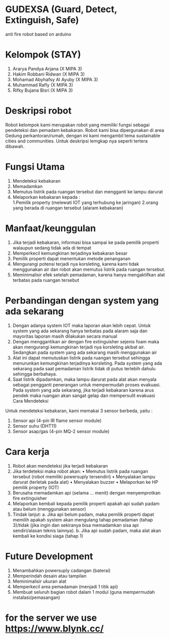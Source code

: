 # GUDEXSA (Guard, Detect, Extinguish, Safe)
anti fire robot based on arduino

# Kelompok (STAY)
1.	Ararya Pandya Arjana (X MIPA 3)
2.	Hakim Robbani Ridwan (X MIPA 3)
3.	Mohamad Abyhafsy Al Ayuby (X MIPA 3)
4.	Muhammad Rafly (X MIPA 3)
5.	Rifky Bujana Bisri (X MIPA 3)

# Deskripsi robot
Robot kelompok kami merupakan robot yang memiliki fungsi sebagai pendeteksi dan pemadam kebakaran. Robot kami bisa dipergunakan di area Gedung perkantoran/rumah, dengan ini kami mengambil tema sustainable cities and communities. Untuk deskripsi lemgkap nya seperti tertera dibawah.

# Fungsi Utama
1.	Mendeteksi kebakaran
2.	Memadamkan
3.	Memutus listrik pada ruangan tersebut dan mengganti ke lampu darurat
4.	Melaporkan kebakaran kepada :	 
      1.Pemilik property (melewati IOT yang terhubung ke jaringan)
		  2.orang yang berada di ruangan tersebut (alaram kebakaran)
# Manfaat/keunggulan
1.	Jika terjadi kebakaran, informasi bisa sampai ke pada pemilik properti walaupun sedang tidak ada di tempat
2.	Memperkecil kemungkinan terjadinya kebakaran besar
3.	Pemilik properti dapat menentukan metode penanganan
4.	Mengurangi potensi terjadi nya korsleting, karena kami tidak menggunakan air dan robot akan memutus listrik pada ruangan tersebut.
5.	Meminimalisir efek setelah pemadaman, karena hanya mengaktifkan alat terbatas pada ruangan tersebut

# Perbandingan dengan system yang ada sekarang
1.	Dengan adanya system IOT maka laporan akan lebih cepat. Untuk system yang ada sekarang hanya terbatas pada alaram saja dan mayoritas laporan masih dilakukan secara manual
2.	Dengan menggantikan air dengan fire extinguisher sejenis foam maka akan mengurangi kemungkinan terjadi nya korsleting akibat air. Sedangkan pada system yang ada sekarang masih menggunakan air
3.	Alat ini dapat memutuskan listrik pada ruangan tersebut sehingga menurunkan kemungkinan terjadinya korsleting. Pada system yang ada sekarang pada saat pemadaman listrik tidak di putus terlebih dahulu sehingga berbahaya.
4.	Saat listrik dipadamkan, maka lampu darurat pada alat akan menyala sebagai pengganti penerangan untuk mempermudah proses evakuasi. Pada system yang ada sekarang, jika terjadi kebakaran karena arus pendek maka ruangan akan sangat gelap dan mempersulit evakuasi
Cara Mendeteksi 

Untuk mendeteksi kebakaran, kami memakai 3 sensor berbeda, yaitu :
1.	Sensor api (4-pin IR flame sensor module)
2.	Sensor suhu (DHT11)
3.	Sensor asap/gas (4-pin MQ-2 sensor module)

# Cara kerja
1.	Robot akan mendeteksi jika terjadi kebakaran
2.	Jika terdeteksi maka robot akan:
    •	Memutus listrik pada ruangan tersebut (robot memiliki powersuply tersendiri)
    •	Menyalakan lampu darurat (terletak pada alat)
    •	Menyalakan buzzer
    •	Melaporkan ke HP pemilik property (IOT)
3.	Berusaha memadamkan api (selama … menit) dengan menyemprotkan fire extinguisher
4.	Melaporkan kembali kepada pemilik properti apakah api sudah padam atau belum (menggunakan sensor)
5.	Tindak lanjut:
  a.	Jika api belum padam, maka pemilik properti dapat memilih apakah system akan mengulang tahap pemadaman (tahap 3)/tidak (jika ingin       dan sekiranya bisa memadamkan sisa api sendiri/alasan teknis lainnya).
  b.	Jika api sudah padam, maka alat akan kembali ke kondisi siaga (tahap 1)

# Future Development
1.	Menambahkan powersuply cadangan (baterai)
2.	Memperindah desain atau tampilan
3.	Meminimalisir ukuran alat
4.	Memperkecil area pemadaman (menjadi 1 titik api)
5.	Membuat seluruh bagian robot dalam 1 modul (guna mempermudah instalasi/pemasangan)

# for the server we use https://www.blynk.cc/
